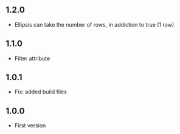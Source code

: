 ## 1.2.0

* Ellipsis can take the number of rows, in addiction to true (1 row)

## 1.1.0

* Filter attribute

## 1.0.1

* Fix: added build files

## 1.0.0

* First version